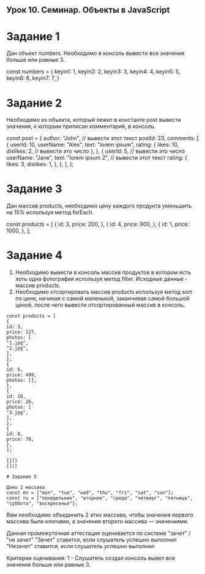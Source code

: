 ## Урок 10. Семинар. Объекты в JavaScript

# Задание 1
Дан объект numbers. Необходимо в консоль вывести все значения больше или равные 3.

const numbers = {
keyin1: 1,
keyin2: 2,
keyin3: 3,
keyin4: 4,
keyin5: 5,
keyin6: 6,
keyin7: 7,
}



# Задание 2
Необходимо из объекта, который лежит в константе post вывести значения, к которым приписан комментарий, в консоль.

const post = {
author: "John", // вывести этот текст
postId: 23,
comments: [
{
userId: 10,
userName: "Alex",
text: "lorem ipsum",
rating: {
likes: 10,
dislikes: 2, // вывести это число
},
},
{
userId: 5, // вывести это число
userName: "Jane",
text: "lorem ipsum 2", // вывести этот текст
rating: {
likes: 3,
dislikes: 1,
},
},
],
};



# Задание 3
Дан массив products, необходимо цену каждого продукта уменьшить на 15% используя метод forEach.

const products = [
{
id: 3,
price: 200,
},
{
id: 4,
price: 900,
},
{
id: 1,
price: 1000,
},
];



# Задание 4
1. Необходимо вывести в консоль массив продуктов в котором есть хоть одна фотография используя метод filter. Исходные данные - массив products.
2. Необходимо отсортировать массив products используя метод sort по цене, начиная с самой маленькой, заканчивая самой большой ценой, после чего вывести отсортированный массив в консоль.

```
const products = [
{
id: 3,
price: 127,
photos: [
"1.jpg",
"2.jpg",
],
},
{
id: 5,
price: 499,
photos: [],
},
{
id: 10,
price: 26,
photos: [
"3.jpg",
],
},
{
id: 8,
price: 78,
},
];

[]()
[]()

# Задание 5

Дано 2 массива 
const en = ["mon", "tue", "wed", "thu", "fri", "sat", "sun"];
const ru = ["понедельник", "вторник", "среда", "четверг", "пятница", "суббота", "воскресенье"];
```


Вам необходимо объединить 2 этих массива, чтобы значения первого массива были ключами, а значения второго массива — значениями.


Данная промежуточная аттестация оценивается по системе "зачет" / "не зачет"
"Зачет" ставится, если слушатель успешно выполнил
"Незачет" ставится, если слушатель успешно выполнил

Критерии оценивания:
1 - Слушатель создал консоль вывел все значения больше или равные 3.